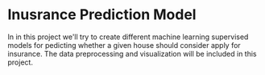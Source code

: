 # Inusrance Prediction Model
In in this project we'll try to create different machine learning supervised models for pedicting whether a given house should consider apply for insurance. The data preprocessing and visualization will be included in this project.
